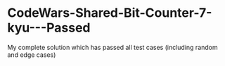 # CodeWars-Shared-Bit-Counter-7-kyu---Passed
My complete solution which has passed all test cases (including random and edge cases)
